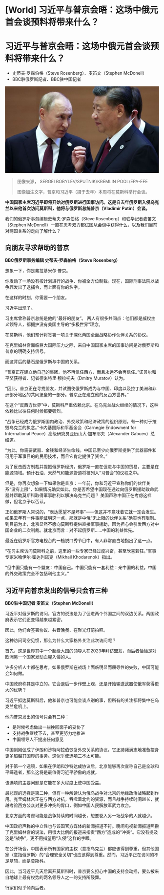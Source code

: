 # [World] 习近平与普京会晤：这场中俄元首会谈预料将带来什么？

#  习近平与普京会晤：这场中俄元首会谈预料将带来什么？

  * 史蒂夫·罗森伯格（Steve Rosenberg）、麦笛文（Stephen McDonell） 
  * BBC駐俄罗斯記者、BBC驻中国记者 


![Russian President Vladimir Putin speaks with Chinese President Xi Jinping in Uzbekistan in September 2022](_129032207_70993ea9-6b3a-47f8-ad2e-fb9056891843.jpg)

> 图像来源，  SERGEI BOBYLEV/SPUTNIK/KREMLIN POOL/EPA-EFE
>
> 图像加注文字，普京和习近平（摄于去年）本周将在莫斯科举行会谈。

**中国国家主席习近平即将开始对俄罗斯进行国事访问。这是自去年俄罗斯入侵乌克兰以来他首次访问莫斯科，他将与俄罗斯总统普京（Vladimir Putin）会谈。**

我们的俄罗斯事务编辑史蒂夫·罗森伯格（Steve Rosenberg）和驻华记者麦笛文（Stephen McDonell）一直在思考双方都试图从会谈中获得什么，以及我们目前对两国关系的走向了解什么？

##  向朋友寻求帮助的普京

**BBC俄罗斯事务编辑 史蒂夫·罗森伯格（Steve Rosenberg）**

想象一下，你是弗拉基米尔·普京。

你发动了一场没有按计划进行的战争、你被全方位制裁。现在，国际刑事法院以战争罪发出了逮捕令，而上面有你的名字。

在这样的时刻，你需要一个朋友。

习近平出现了。

习主席曾称普京总统是他的“最好的朋友”。 两人有很多共同点：他们都是威权主义领导人，都拥护没有美国主导的“多极世界”理念。

在莫斯科，他们预计将签署一项关于深化两国全面战略协作伙伴关系的协议。

在克里姆林宫面临巨大国际压力之际，来自中国国家主席的国事访问是对俄罗斯和普京的明确支持信号。

而这背后的基石是俄罗斯与中国的关系。

“普京正在建立他自己的集团。他不再信任西方，而且永远不会再信任。”诺贝尔和平奖获得者、记者德米特里·穆拉托夫（Dmitry Muratov）认为。

“因此，普京正在寻找盟友，并试图使俄罗斯成为与中国、印度以及拉丁美洲和非洲部分地区的共同堡垒的一部分。普京正在建立他的反西方世界。”

在这个“反西方世界”中，莫斯科严重依赖北京。在乌克兰战火继续的情况下，这种依赖比以往任何时候都要强烈。

“战争已经成为俄罗斯国内政治、外交政策和经济政策的组织原则。有一种对于摧毁乌克兰的执念。”卡内基国际和平基金会（Carnegie Endowment for International Peace）高级研究员亚历山大·加布耶夫（Alexander Gabuev）总结道。

“为此，你需要武器、金钱和经济生命线。中国已至少向俄罗斯提供了武器部件和可用于军事目的的民用技术，而且它肯定提供了资金。”

为了反击西方制裁并提振俄罗斯经济，俄罗斯一直在促进与中国的贸易，主要是在能源领域。预计石油、天然气和能源管道将被列入“习普会”的议程之中。

但是，你再次想象一下如果你是普京：一年前，你和习近平宣称你们的伙伴关系“没有上限”，如果情况确实如此，你是否希望中国现在通过向俄罗斯援助致命武器并帮助莫斯科取得军事胜利以解决乌克兰问题？ 美国声称中国正在考虑这样做，但北京予以否认。

正如俄罗斯人常说的，“表达愿望不是坏事”——但这并不意味着它就一定会发生。如果去年有一件事能证明这一点，那就是中俄“无上限的伙伴关系”确实也有限制。到目前为止，北京显然不愿向莫斯科提供直接军事援助，因为担心会引发西方对中国企业的二次制裁。就北京而言：对不起俄罗斯……中国的利益优先。

最近在俄罗斯官方电视台的一档脱口秀节目中，有人非常直白地指出了这一点。

“在习主席访问莫斯科之前，这里的一些专家已经过度兴奋，甚至欣喜若狂。”军事专家米哈伊尔·霍达列诺克（Mikhail Khodarenok）指出。

“但中国只能有一个盟友：中国自己。中国只能有一套利益：亲中国的利益。中国的外交政策完全不包括利他主义。”

##  习近平向普京发出的信号只会有三种

**BBC驻中国记者 麦笛文（Stephen McDonell）**

习近平对俄罗斯的访问，官方的说法是为了促进两个邻国之间的双边关系。两国政府表示它们正变得越来越紧密。

因此，他们会签署协议、共晋晚餐、在聚光灯前拍照。

这种访问司空见惯，那么为什么大家格外关注此次访问呢？

首先，这是世界其中一个超级大国的领导人在2023年拜访盟友，而后者恰恰是对欧洲另一个国家发动血腥入侵的人。

许多分析人士都在思考，如果俄罗斯在战场上面临明显而屈辱性的失败，中国可能会如何做。

中国政府称其是中立的。它会退后一步作壁上观，还是开始输送武器使俄军获得更大的优势？

习近平抵达莫斯科后，他和普京也可能会谈点别的事，但所有的关注都将集中在乌克兰危机上。

他向普京发出的信号只会有三种：

  * 是时候考虑做出一些挽回面子的妥协了 
  * 支持战争继续下去，甚至更努力地推进 
  * 中国领导人不提出任何意见 

中国刚刚促成了伊朗和沙特阿拉伯恢复外交关系的协议。它正踌躇满志地准备投身更多超越其国界的事务。这似乎使选项三不太可能。

对于第一个选项，如果在伊朗和沙特达成协议后，北京能够再次宣称自己是全球和平缔造者，那么这将是最值得习近平骄傲的成就。

该选项的主要问题是它能在多大程度上使中国受益。

最悲观的选择是第二种，但有一种解读认为俄乌战争对北京的地缘政治战略起到作用。克里姆林宫正在与西方对抗，吞噬着北约的资源，而且战争持续时间越长，就越考验西方公众对更多冲突的胃口，例如中国人民解放军武力攻台。

北京方面的考虑可能是战争持续的时间越长，想要卷入另一场战争的人就越少。

中国政府声称的中立性也与该国官方媒体的新闻报道不符。晚间电视新闻报道照搬了克里姆林宫的说法，用很大比例的报道来指责“西方”造成的“冲突”。它没有提及这是“战争”，更不用指望用“入侵”这样的字眼。

在公开场合，中国表示所有国家的主权（意指乌克兰）都应该得到尊重，但其他国家（意指俄罗斯）的“合理安全关切”也应该得到尊重。然而，习近平正在访问的不是基辅，而是莫斯科。

因此，当习近平几天后离开莫斯科时，普京要么担心中国的支持会动摇，要么被来自地球上最有权势的两名领导人之一的支持所鼓舞。

行家们似乎倾向后者。


